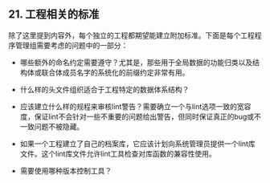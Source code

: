 ## 21. 工程相关的标准 ##

除了这里提到内容外，每个独立的工程都期望能建立附加标准。下面是每个工程程序管理组需要考虑的问题中的一部分：

  * 哪些额外的命名约定需要遵守？尤其是，那些用于全局数据的功能归类以及结构体或联合体成员名字的系统化的前缀约定非常有用。

  * 什么样的头文件组织适合于工程特定的数据体系结构？

  * 应该建立什么样的规程来审核lint警告？需要确立一个与lint选项一致的宽容度，保证lint不会针对一些不重要的问题给出警告，但同时保证真正的bug或不一致问题不被隐藏。

  * 如果一个工程建立了自己的档案库，它应该计划向系统管理员提供一个lint库文件。这个lint库文件允许lint工具检查对库函数的兼容性使用。

  * 需要使用哪种版本控制工具？